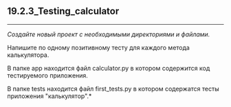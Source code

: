 ## 19.2.3_Testing_calculator
_____
*Создайте новый проект с необходимыми директориями и файлами.*  
  
Напишите по одному позитивному тесту для каждого метода калькулятора.  
  
В папке app находится файл calculator.py в котором содержится код тестируемого приложения.  
  
В папке tests находится файл first_tests.py в котором содержатся тесты приложения "калькулятор".*
